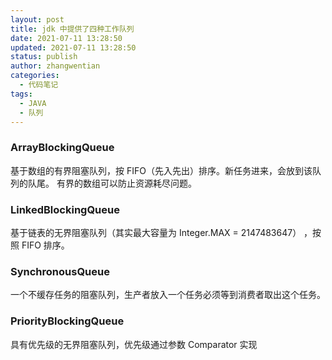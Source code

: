 ```yaml
---
layout: post
title: jdk 中提供了四种工作队列
date: 2021-07-11 13:28:50
updated: 2021-07-11 13:28:50
status: publish
author: zhangwentian
categories: 
  - 代码笔记
tags: 
  - JAVA
  - 队列
---
```



### ArrayBlockingQueue

基于数组的有界阻塞队列，按 FIFO（先入先出）排序。新任务进来，会放到该队列的队尾。
有界的数组可以防止资源耗尽问题。

### LinkedBlockingQueue

基于链表的无界阻塞队列（其实最大容量为 Integer.MAX = 2147483647） ，按照 FIFO 排序。

### SynchronousQueue

一个不缓存任务的阻塞队列，生产者放入一个任务必须等到消费者取出这个任务。

### PriorityBlockingQueue

具有优先级的无界阻塞队列，优先级通过参数 Comparator 实现